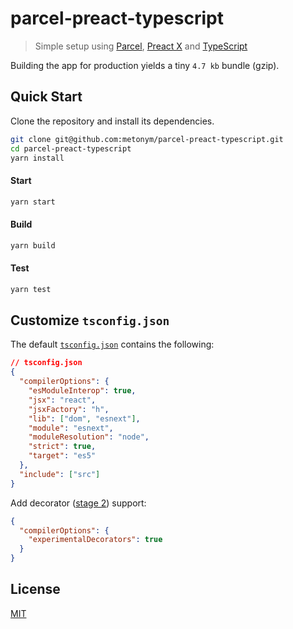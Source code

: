 # parcel-preact-typescript

> Simple setup using [Parcel](https://parceljs.org/), [Preact X](https://preactjs.com/) and [TypeScript](https://www.typescriptlang.org/)

Building the app for production yields a tiny `4.7 kb` bundle (gzip).

## Quick Start

Clone the repository and install its dependencies.

```bash
git clone git@github.com:metonym/parcel-preact-typescript.git
cd parcel-preact-typescript
yarn install
```

#### Start

```bash
yarn start
```

#### Build

```bash
yarn build
```

#### Test

```bash
yarn test
```

## Customize `tsconfig.json`

The default [`tsconfig.json`](tsconfig.json) contains the following:

```json
// tsconfig.json
{
  "compilerOptions": {
    "esModuleInterop": true,
    "jsx": "react",
    "jsxFactory": "h",
    "lib": ["dom", "esnext"],
    "module": "esnext",
    "moduleResolution": "node",
    "strict": true,
    "target": "es5"
  },
  "include": ["src"]
}
```

Add decorator ([stage 2](https://github.com/tc39/proposal-decorators)) support:

```json
{
  "compilerOptions": {
    "experimentalDecorators": true
  }
}
```

## License

[MIT](LICENSE)

